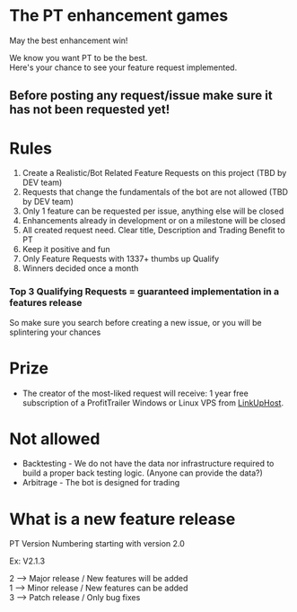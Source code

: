 # The PT enhancement games  
May the best enhancement win!  

We know you want PT to be the best.  
Here's your chance to see your feature request implemented.

## Before posting any request/issue make sure it has not been requested yet!

# Rules

1. Create a Realistic/Bot Related Feature Requests on this project (TBD by DEV team)
2. Requests that change the fundamentals of the bot are not allowed (TBD by DEV team)
3. Only 1 feature can be requested per issue, anything else will be closed
4. Enhancements already in development or on a milestone will be closed
5. All created request need. Clear title, Description and Trading Benefit to PT
6. Keep it positive and fun
7. Only Feature Requests with 1337+ thumbs up Qualify
8. Winners decided once a month

### Top 3 Qualifying Requests = guaranteed implementation in a features release

So make sure you search before creating a new issue, or you will be splintering your chances  

# Prize
* The creator of the most-liked request will receive: 1 year free subscription of a ProfitTrailer Windows or Linux VPS from [LinkUpHost](https://linkuphost.com/clients/aff.php?aff=473).

# Not allowed
* Backtesting - We do not have the data nor infrastructure required to build a proper back testing logic. (Anyone can provide the data?)
* Arbitrage - The bot is designed for trading

# What is a new feature release
PT Version Numbering starting with version 2.0  

Ex: V2.1.3  

2 --> Major release / New features will be added  
1 --> Minor release / New features can be added  
3 --> Patch release / Only bug fixes  

